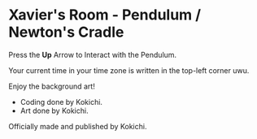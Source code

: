 # Xavier's Room - Pendulum / Newton's Cradle

Press the **Up** Arrow to Interact with the Pendulum.

Your current time in your time zone is written in the top-left corner uwu.

Enjoy the background art!

- Coding done by Kokichi.
- Art done by Kokichi.

Officially made and published by Kokichi.
